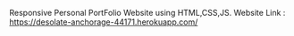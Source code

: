 Responsive Personal PortFolio Website using HTML,CSS,JS.
Website Link  : https://desolate-anchorage-44171.herokuapp.com/
